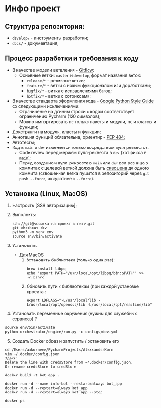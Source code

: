 # Инфо проект

## Структура репозитория:

* `develop/` - инструменты разработки;
* `docs/` - документация;

## Процесс разработки и требования к коду

* В качестве модели ветвления - [Gitflow](https://habr.com/ru/post/106912/):
    * Основные ветки: `master` и `develop`, формат названия веток:
        * `release/*` - релизные ветки;
        * `feature/*` - ветки с новым функционалом или доработками;
        * `bugfix/*` - витки с исправлениями багов;
        * `hotfix/*` - ветки с хотфиксами;
* В качестве стандарта оформления кода - [Google Python Style Guide](https://google.github.io/styleguide/pyguide.html)
  со следующими исключениями:
    * Ограничение на длинны строки с кодом соответствует ограничению Pycharm (120 символов);
    * Можно импортировать не только пакеты и модули, но и классы и функции;
* Докстринги на модули, классы и функции;
* Аннотация функций обязательна, ориентир - [PEP 484](https://www.python.org/dev/peps/pep-0484/);
* Автотесты;
* Код в `main` и `dev` изменяется только посредством пулл реквестов:
    * Code review перед мержем пулл-реквеста в `dev` (хот фикса в `main`);
    * Перед созданием пулл-реквеста в `main` или `dev` вся разница в коммитах с целевой веткой должна быть
        [сквошена](https://htmlacademy.ru/blog/boost/tools/how-to-squash-commits-and-why-it-is-needed) до одного коммита
        (сквошенная ветка пушится в репозиторий через `git push --force`, аккуратнее с `--force`).

## Установка (Linux, MacOS)

1. Настроить [SSH авторизацию];
   
2. Выполнить:
    ```
    ssh://git@<ссылка на проект в гит>.git
    git checkout dev
    python3 -m venv env
    source env/bin/activate
    ```

3. Установить:
    * Для MacOS:
        1. Установить библиотеки (только один раз):
            ```
            brew install libpq
            echo 'export PATH="/usr/local/opt/libpq/bin:$PATH"' >> ~/.zshrc
            
            ```
        2. Обновить пути к библиотекам (при каждой установке проекта):
            ```
            export LDFLAGS="-L/usr/local/lib -L/usr/local/opt/openssl/lib -L/usr/local/opt/readline/lib"
            ```

4. Установить переменные окружения (нужны для служебных сервисов) ?

```
source env/bin/activate
python orchestrator/engine/run.py -c configs/dev.yml
```

5. Создать Docker образ и запустить / остановить его

```
cd /Users/aakorneev/PycharmProjects/AlexxanderKorn 
vim ~/.docker/config.json 
Здесь:
Delete the line with credsStore from ~/.docker/config.json.
Or rename credsStore to credStore

docker build -t bot_app .

docker run -d --name info-bot --restart=always bot_app
docker run -d --restart=always bot_app
docker run -d --restart=always bot_app --stop

docker ps
```